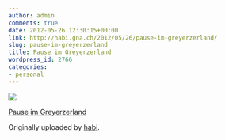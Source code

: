 ```yaml
---
author: admin
comments: true
date: 2012-05-26 12:30:15+00:00
link: http://habi.gna.ch/2012/05/26/pause-im-greyerzerland/
slug: pause-im-greyerzerland
title: Pause im Greyerzerland
wordpress_id: 2766
categories:
- personal
---
```



 [![](http://farm8.staticflickr.com/7217/7272898878_e813fbc7b5_m.jpg)](http://www.flickr.com/photos/habi/7272898878/)
   

 
  [Pause im Greyerzerland](http://www.flickr.com/photos/habi/7272898878/)
    

  Originally uploaded by [habi](http://www.flickr.com/photos/habi/).
 




  

